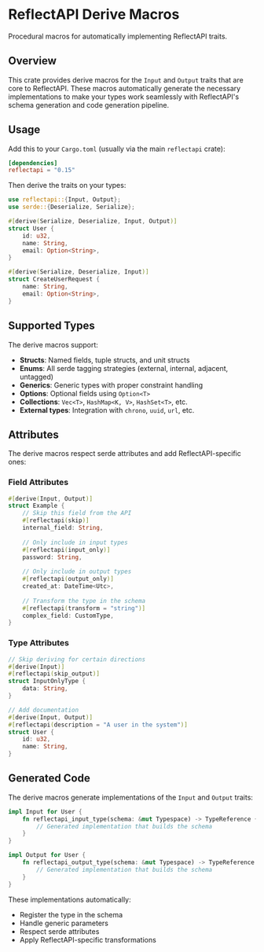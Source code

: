 # ReflectAPI Derive Macros

Procedural macros for automatically implementing ReflectAPI traits.

## Overview

This crate provides derive macros for the `Input` and `Output` traits that are core to ReflectAPI. These macros automatically generate the necessary implementations to make your types work seamlessly with ReflectAPI's schema generation and code generation pipeline.

## Usage

Add this to your `Cargo.toml` (usually via the main `reflectapi` crate):

```toml
[dependencies]
reflectapi = "0.15"
```

Then derive the traits on your types:

```rust
use reflectapi::{Input, Output};
use serde::{Deserialize, Serialize};

#[derive(Serialize, Deserialize, Input, Output)]
struct User {
    id: u32,
    name: String,
    email: Option<String>,
}

#[derive(Serialize, Deserialize, Input)]
struct CreateUserRequest {
    name: String,
    email: Option<String>,
}
```

## Supported Types

The derive macros support:

- **Structs**: Named fields, tuple structs, and unit structs
- **Enums**: All serde tagging strategies (external, internal, adjacent, untagged)
- **Generics**: Generic types with proper constraint handling
- **Options**: Optional fields using `Option<T>`
- **Collections**: `Vec<T>`, `HashMap<K, V>`, `HashSet<T>`, etc.
- **External types**: Integration with `chrono`, `uuid`, `url`, etc.

## Attributes

The derive macros respect serde attributes and add ReflectAPI-specific ones:

### Field Attributes

```rust
#[derive(Input, Output)]
struct Example {
    // Skip this field from the API
    #[reflectapi(skip)]
    internal_field: String,
    
    // Only include in input types
    #[reflectapi(input_only)]
    password: String,
    
    // Only include in output types  
    #[reflectapi(output_only)]
    created_at: DateTime<Utc>,
    
    // Transform the type in the schema
    #[reflectapi(transform = "string")]
    complex_field: CustomType,
}
```

### Type Attributes

```rust
// Skip deriving for certain directions
#[derive(Input)]
#[reflectapi(skip_output)]
struct InputOnlyType {
    data: String,
}

// Add documentation
#[derive(Input, Output)]
#[reflectapi(description = "A user in the system")]
struct User {
    id: u32,
    name: String,
}
```

## Generated Code

The derive macros generate implementations of the `Input` and `Output` traits:

```rust
impl Input for User {
    fn reflectapi_input_type(schema: &mut Typespace) -> TypeReference {
        // Generated implementation that builds the schema
    }
}

impl Output for User {
    fn reflectapi_output_type(schema: &mut Typespace) -> TypeReference {
        // Generated implementation that builds the schema
    }
}
```

These implementations automatically:
- Register the type in the schema
- Handle generic parameters
- Respect serde attributes
- Apply ReflectAPI-specific transformations

